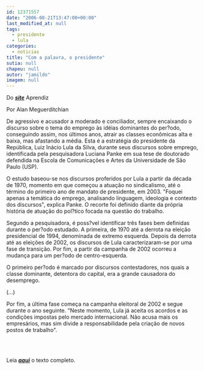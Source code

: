 ```yaml
---
id: 12371557
date: "2006-08-21T13:47:00+00:00"
last_modified_at: null
tags:
  - presidente
  - lula
categories:
  - noticias
title: "Com a palavra, o presidente"
sutia: null
chapeu: null
autor: "jamildo"
imagem: null
---
```

<p>Do <strong><em><a href="#">site</a></em></strong> Aprendiz</p>
<p>Por Alan Meguerditchian</p>
<p>De agressivo e acusador a moderado e conciliador, sempre encaixando o discurso sobre o tema do emprego &agrave;s id&eacute;ias dominantes do per?odo, conseguindo assim, nos &uacute;ltimos anos, atrair as classes econ&ocirc;micas alta e baixa, mas afastando a m&eacute;dia. Esta &eacute; a estrat&eacute;gia do presidente da Rep&uacute;blica, Luiz In&aacute;cio Lula da Silva, durante seus discursos sobre emprego, identificada pela pesquisadora Luciana Panke em sua tese de doutorado defendida na Escola de Comunica&ccedil;&otilde;es e Artes da Universidade de S&atilde;o Paulo (USP).</p>
<p>O estudo baseou-se nos discursos proferidos por Lula a partir da d&eacute;cada de 1970, momento em que come&ccedil;ou a atua&ccedil;&atilde;o no sindicalismo, at&eacute; o t&eacute;rmino do primeiro ano de mandato de presidente, em 2003. "Foquei apenas a tem&aacute;tica do emprego, analisando linguagem, ideologia e contexto dos discursos", explica Panke. O recorte foi definido diante da pr&oacute;pria hist&oacute;ria de atua&ccedil;&atilde;o do pol?tico focada na quest&atilde;o do trabalho.</p>
<p>Segundo a pesquisadora, &eacute; poss?vel identificar tr&ecirc;s fases bem definidas durante o per?odo estudado. A primeira, de 1970 at&eacute; a derrota na elei&ccedil;&atilde;o presidencial de 1994, denominada de extremo esquerda. Depois da derrota at&eacute; as elei&ccedil;&otilde;es de 2002, os discursos de Lula caracterizaram-se por uma fase de transi&ccedil;&atilde;o. Por fim, a partir da campanha de 2002 ocorreu a mudan&ccedil;a para um per?odo de centro-esquerda.</p>
<p>O primeiro per?odo &eacute; marcado por discursos contestadores, nos quais a classe dominante, detentora do capital, era a grande causadora do desemprego.</p>
<p>(...)</p>
<p>Por fim, a &uacute;ltima fase come&ccedil;a na campanha eleitoral de 2002 e segue durante o ano seguinte. "Neste momento, Lula j&aacute; aceita os acordos e as condi&ccedil;&otilde;es impostas pelo mercado internacional. N&atilde;o acusa mais os empres&aacute;rios, mas sim divide a responsabilidade pela cria&ccedil;&atilde;o de novos postos de trabalho".</p>
<p>&nbsp;</p>
<p><br />Leia <strong><a href="#"><em>aqui</em></a></strong> o texto completo.</p>
